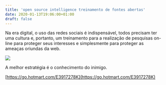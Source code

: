 ```yaml
---
title: 'open source intelligence treinamento de fontes abertas'
date: 2020-01-13T19:06:00+01:00
draft: false
---
```


Na era digital, o uso das redes sociais é indispensável, todos precisam ter uma cultura e, portanto, um treinamento para a realização de pesquisas on-line para proteger seus interesses e simplesmente para proteger as ameaças oriundas da web.  
  
  

[![](https://1.bp.blogspot.com/-syXq1qvc0X4/Xhyuv-8mtpI/AAAAAAAAgUk/BMKYNHcGM0EPYy1_A5FQmAxOwRBYx_XXQCLcBGAsYHQ/s320/Social-Media-HD-Wallpapers.jpg)](https://1.bp.blogspot.com/-syXq1qvc0X4/Xhyuv-8mtpI/AAAAAAAAgUk/BMKYNHcGM0EPYy1_A5FQmAxOwRBYx_XXQCLcBGAsYHQ/s1600/Social-Media-HD-Wallpapers.jpg)

  
  
A melhor estratégia é o conhecimento do inimigo.  
  
  
[https://go.hotmart.com/E3917278K](https://go.hotmart.com/E3917278K)